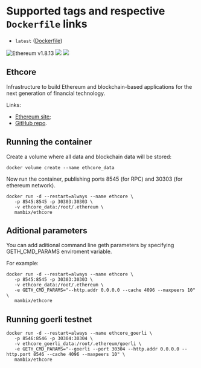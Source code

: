 # Supported tags and respective `Dockerfile` links
* `latest` ([Dockerfile])

![Ethereum v1.8.13](https://img.shields.io/badge/ethereum-v1.8.13-green.svg)
[![](https://images.microbadger.com/badges/image/mambix/ethcore.svg)](https://microbadger.com/images/mambix/ethcore "Get your own image badge on microbadger.com")
[![](https://images.microbadger.com/badges/version/mambix/ethcore.svg)](https://microbadger.com/images/mambix/ethcore "Get your own version badge on microbadger.com")

## Ethcore
Infrastructure to build Ethereum and blockchain-based applications for the next generation of financial technology.

Links:
* [Ethereum site];
* [GitHub repo].

## Running the container

Create a volume where all data and blockchain data will be stored:

```
docker volume create --name ethcore_data
```

Now run the container, publishing ports 8545 (for RPC) and 30303 (for ethereum network).

```
docker run -d --restart=always --name ethcore \
   -p 8545:8545 -p 30303:30303 \
   -v ethcore_data:/root/.ethereum \
   mambix/ethcore
```

## Aditional parameters
You can add aditional command line geth parameters by specifying GETH_CMD_PARAMS enviroment variable.  

For example:
```
docker run -d --restart=always --name ethcore \
   -p 8545:8545 -p 30303:30303 \
   -v ethcore_data:/root/.ethereum \
   -e GETH_CMD_PARAMS="--http.addr 0.0.0.0 --cache 4096 --maxpeers 10" \
   mambix/ethcore
```

## Running goerli testnet
```
docker run -d --restart=always --name ethcore_goerli \
   -p 8546:8546 -p 30304:30304 \
   -v ethcore_goerli_data:/root/.ethereum/goerli \
   -e GETH_CMD_PARAMS="--goerli --port 30304 --http.addr 0.0.0.0 --http.port 8546 --cache 4096 --maxpeers 10" \
   mambix/ethcore
```

[Dockerfile]: <https://github.com/mambix/ethcore/blob/master/Dockerfile>
[GitHub repo]: <https://github.com/ethereum/go-ethereum>
[Ethereum site]: <https://www.ethereum.org/>
